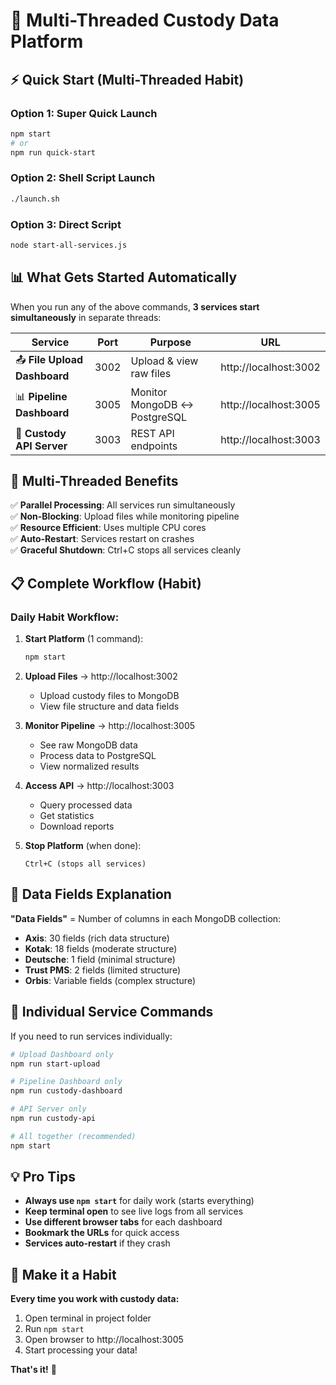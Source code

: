 # 🚀 Multi-Threaded Custody Data Platform

## ⚡ **Quick Start (Multi-Threaded Habit)**

### **Option 1: Super Quick Launch**
```bash
npm start
# or
npm run quick-start
```

### **Option 2: Shell Script Launch**
```bash
./launch.sh
```

### **Option 3: Direct Script**
```bash
node start-all-services.js
```

## 📊 **What Gets Started Automatically**

When you run any of the above commands, **3 services start simultaneously** in separate threads:

| Service | Port | Purpose | URL |
|---------|------|---------|-----|
| 📤 **File Upload Dashboard** | 3002 | Upload & view raw files | http://localhost:3002 |
| 📊 **Pipeline Dashboard** | 3005 | Monitor MongoDB ↔ PostgreSQL | http://localhost:3005 |
| 🔌 **Custody API Server** | 3003 | REST API endpoints | http://localhost:3003 |

## 🎯 **Multi-Threaded Benefits**

✅ **Parallel Processing**: All services run simultaneously  
✅ **Non-Blocking**: Upload files while monitoring pipeline  
✅ **Resource Efficient**: Uses multiple CPU cores  
✅ **Auto-Restart**: Services restart on crashes  
✅ **Graceful Shutdown**: Ctrl+C stops all services cleanly  

## 📋 **Complete Workflow (Habit)**

### **Daily Habit Workflow:**

1. **Start Platform** (1 command):
   ```bash
   npm start
   ```

2. **Upload Files** → http://localhost:3002
   - Upload custody files to MongoDB
   - View file structure and data fields

3. **Monitor Pipeline** → http://localhost:3005
   - See raw MongoDB data
   - Process data to PostgreSQL
   - View normalized results

4. **Access API** → http://localhost:3003
   - Query processed data
   - Get statistics
   - Download reports

5. **Stop Platform** (when done):
   ```
   Ctrl+C (stops all services)
   ```

## 🔄 **Data Fields Explanation**

**"Data Fields"** = Number of columns in each MongoDB collection:
- **Axis**: 30 fields (rich data structure)
- **Kotak**: 18 fields (moderate structure)  
- **Deutsche**: 1 field (minimal structure)
- **Trust PMS**: 2 fields (limited structure)
- **Orbis**: Variable fields (complex structure)

## 🔧 **Individual Service Commands**

If you need to run services individually:

```bash
# Upload Dashboard only
npm run start-upload

# Pipeline Dashboard only  
npm run custody-dashboard

# API Server only
npm run custody-api

# All together (recommended)
npm start
```

## 💡 **Pro Tips**

- **Always use `npm start`** for daily work (starts everything)
- **Keep terminal open** to see live logs from all services
- **Use different browser tabs** for each dashboard
- **Bookmark the URLs** for quick access
- **Services auto-restart** if they crash

## 🎉 **Make it a Habit**

**Every time you work with custody data:**
1. Open terminal in project folder
2. Run `npm start`
3. Open browser to http://localhost:3005
4. Start processing your data!

**That's it!** 🚀 